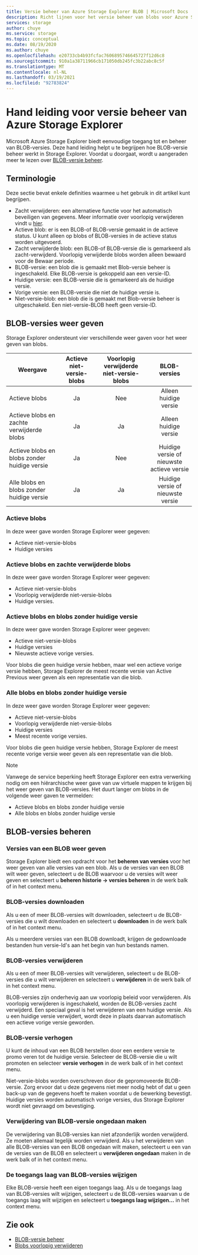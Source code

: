 ```yaml
---
title: Versie beheer van Azure Storage Explorer BLOB | Microsoft Docs
description: Richt lijnen voor het versie beheer van blobs voor Azure Storage Explorer
services: storage
author: chuye
ms.service: storage
ms.topic: conceptual
ms.date: 08/19/2020
ms.author: chuye
ms.openlocfilehash: e20733cb4b93fcfac7606895746645727f12d6c8
ms.sourcegitcommit: 910a1a38711966cb171050db245fc3b22abc8c5f
ms.translationtype: MT
ms.contentlocale: nl-NL
ms.lasthandoff: 03/19/2021
ms.locfileid: "92783824"
---
```

# <a name="azure-storage-explorer-blob-versioning-guide"></a>Hand leiding voor versie beheer van Azure Storage Explorer

Microsoft Azure Storage Explorer biedt eenvoudige toegang tot en beheer van BLOB-versies. Deze hand leiding helpt u te begrijpen hoe BLOB-versie beheer werkt in Storage Explorer. Voordat u doorgaat, wordt u aangeraden meer te lezen over [BLOB-versie beheer](../blobs/versioning-overview.md).

## <a name="terminology"></a>Terminologie

Deze sectie bevat enkele definities waarmee u het gebruik in dit artikel kunt begrijpen.

- Zacht verwijderen: een alternatieve functie voor het automatisch beveiligen van gegevens. Meer informatie over voorlopig verwijderen vindt u [hier](../blobs/soft-delete-blob-overview.md).
- Actieve blob: er is een BLOB-of BLOB-versie gemaakt in de actieve status. U kunt alleen op blobs of BLOB-versies in de actieve status worden uitgevoerd.
- Zacht verwijderde blob: een BLOB-of BLOB-versie die is gemarkeerd als zacht-verwijderd. Voorlopig verwijderde blobs worden alleen bewaard voor de Bewaar periode.
- BLOB-versie: een blob die is gemaakt met Blob-versie beheer is ingeschakeld. Elke BLOB-versie is gekoppeld aan een versie-ID.
- Huidige versie: een BLOB-versie die is gemarkeerd als de huidige versie.
- Vorige versie: een BLOB-versie die niet de huidige versie is.
- Niet-versie-blob: een blob die is gemaakt met Blob-versie beheer is uitgeschakeld. Een niet-versie-BLOB heeft geen versie-ID.

## <a name="view-blob-versions"></a>BLOB-versies weer geven

Storage Explorer ondersteunt vier verschillende weer gaven voor het weer geven van blobs.

| Weergave | Actieve niet-versie-blobs | Voorlopig verwijderde niet-versie-blobs | BLOB-versies |
| ---- | :----------: | :-----------: | :------------------: |
| Actieve blobs | Ja | Nee | Alleen huidige versie |
| Actieve blobs en zachte verwijderde blobs | Ja | Ja | Alleen huidige versie |
| Actieve blobs en blobs zonder huidige versie | Ja | Nee | Huidige versie of nieuwste actieve versie |
| Alle blobs en blobs zonder huidige versie | Ja | Ja | Huidige versie of nieuwste versie |

### <a name="active-blobs"></a>Actieve blobs

In deze weer gave worden Storage Explorer weer gegeven:

- Actieve niet-versie-blobs
- Huidige versies

### <a name="active-blobs-and-soft-deleted-blobs"></a>Actieve blobs en zachte verwijderde blobs

In deze weer gave worden Storage Explorer weer gegeven:

- Actieve niet-versie-blobs
- Voorlopig verwijderde niet-versie-blobs
- Huidige versies.

### <a name="active-blobs-and-blobs-without-current-version"></a>Actieve blobs en blobs zonder huidige versie

In deze weer gave worden Storage Explorer weer gegeven:

- Actieve niet-versie-blobs
- Huidige versies
- Nieuwste actieve vorige versies. 

Voor blobs die geen huidige versie hebben, maar wel een actieve vorige versie hebben, Storage Explorer de meest recente versie van Active Previous weer geven als een representatie van die blob.

### <a name="all-blobs-and-blobs-without-current-version"></a>Alle blobs en blobs zonder huidige versie

In deze weer gave worden Storage Explorer weer gegeven:

- Actieve niet-versie-blobs
- Voorlopig verwijderde niet-versie-blobs
- Huidige versies
- Meest recente vorige versies. 

Voor blobs die geen huidige versie hebben, Storage Explorer de meest recente vorige versie weer geven als een representatie van die blob.

> [!Note]
> Vanwege de service beperking heeft Storage Explorer een extra verwerking nodig om een hiërarchische weer gave van uw virtuele mappen te krijgen bij het weer geven van BLOB-versies. Het duurt langer om blobs in de volgende weer gaven te vermelden:
> 
> - Actieve blobs en blobs zonder huidige versie
> - Alle blobs en blobs zonder huidige versie

## <a name="manage-blob-versions"></a>BLOB-versies beheren

### <a name="view-versions-of-a-blob"></a>Versies van een BLOB weer geven

Storage Explorer biedt een opdracht voor het **beheren van versies** voor het weer geven van alle versies van een blob. Als u de versies van een BLOB wilt weer geven, selecteert u de BLOB waarvoor u de versies wilt weer geven en selecteert u **beheren historie &rarr; versies beheren** in de werk balk of in het context menu.

### <a name="download-blob-versions"></a>BLOB-versies downloaden

Als u een of meer BLOB-versies wilt downloaden, selecteert u de BLOB-versies die u wilt downloaden en selecteert u **downloaden** in de werk balk of in het context menu.

Als u meerdere versies van een BLOB downloadt, krijgen de gedownloade bestanden hun versie-Id's aan het begin van hun bestands namen.

### <a name="delete-blob-versions"></a>BLOB-versies verwijderen

Als u een of meer BLOB-versies wilt verwijderen, selecteert u de BLOB-versies die u wilt verwijderen en selecteert u **verwijderen** in de werk balk of in het context menu.

BLOB-versies zijn onderhevig aan uw voorlopig beleid voor verwijderen. Als voorlopig verwijderen is ingeschakeld, worden de BLOB-versies zacht verwijderd. Een speciaal geval is het verwijderen van een huidige versie. Als u een huidige versie verwijdert, wordt deze in plaats daarvan automatisch een actieve vorige versie geworden.

### <a name="promote-blob-version"></a>BLOB-versie verhogen

U kunt de inhoud van een BLOB herstellen door een eerdere versie te promo veren tot de huidige versie. Selecteer de BLOB-versie die u wilt promoten en selecteer **versie verhogen** in de werk balk of in het context menu.

Niet-versie-blobs worden overschreven door de gepromoveerde BLOB-versie. Zorg ervoor dat u deze gegevens niet meer nodig hebt of dat u geen back-up van de gegevens hoeft te maken voordat u de bewerking bevestigt. Huidige versies worden automatisch vorige versies, dus Storage Explorer wordt niet gevraagd om bevestiging.

### <a name="undelete-blob-version"></a>Verwijdering van BLOB-versie ongedaan maken

De verwijdering van BLOB-versies kan niet afzonderlijk worden verwijderd. Ze moeten allemaal tegelijk worden verwijderd. Als u het verwijderen van alle BLOB-versies van een BLOB ongedaan wilt maken, selecteert u een van de versies van de BLOB en selecteert u **verwijderen ongedaan** maken in de werk balk of in het context menu.

### <a name="change-access-tier-of-blob-versions"></a>De toegangs laag van BLOB-versies wijzigen

Elke BLOB-versie heeft een eigen toegangs laag. Als u de toegangs laag van BLOB-versies wilt wijzigen, selecteert u de BLOB-versies waarvan u de toegangs laag wilt wijzigen en selecteert u **toegangs laag wijzigen...** in het context menu.

## <a name="see-also"></a>Zie ook

* [BLOB-versie beheer](../blobs/versioning-overview.md)
* [Blobs voorlopig verwijderen](../blobs/soft-delete-blob-overview.md)